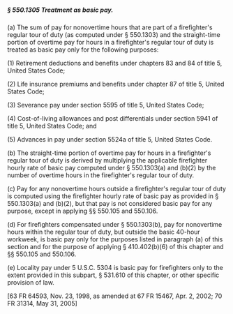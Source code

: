 ##### § 550.1305 Treatment as basic pay. #####

(a) The sum of pay for nonovertime hours that are part of a firefighter's regular tour of duty (as computed under § 550.1303) and the straight-time portion of overtime pay for hours in a firefighter's regular tour of duty is treated as basic pay only for the following purposes:

(1) Retirement deductions and benefits under chapters 83 and 84 of title 5, United States Code;

(2) Life insurance premiums and benefits under chapter 87 of title 5, United States Code;

(3) Severance pay under section 5595 of title 5, United States Code;

(4) Cost-of-living allowances and post differentials under section 5941 of title 5, United States Code; and

(5) Advances in pay under section 5524a of title 5, United States Code.

(b) The straight-time portion of overtime pay for hours in a firefighter's regular tour of duty is derived by multiplying the applicable firefighter hourly rate of basic pay computed under § 550.1303(a) and (b)(2) by the number of overtime hours in the firefighter's regular tour of duty.

(c) Pay for any nonovertime hours outside a firefighter's regular tour of duty is computed using the firefighter hourly rate of basic pay as provided in § 550.1303(a) and (b)(2), but that pay is not considered basic pay for any purpose, except in applying §§ 550.105 and 550.106.

(d) For firefighters compensated under § 550.1303(b), pay for nonovertime hours within the regular tour of duty, but outside the basic 40-hour workweek, is basic pay only for the purposes listed in paragraph (a) of this section and for the purpose of applying § 410.402(b)(6) of this chapter and §§ 550.105 and 550.106.

(e) Locality pay under 5 U.S.C. 5304 is basic pay for firefighters only to the extent provided in this subpart, § 531.610 of this chapter, or other specific provision of law.

[63 FR 64593, Nov. 23, 1998, as amended at 67 FR 15467, Apr. 2, 2002; 70 FR 31314, May 31, 2005]